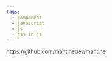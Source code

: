 ```yaml
---
tags:
  - component
  - javascript
  - js
  - css-in-js
---
```

https://github.com/mantinedev/mantine